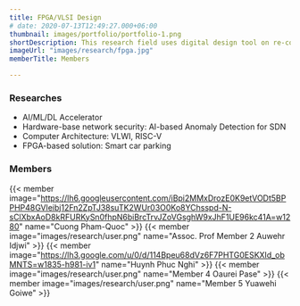 ```yaml
---
title: FPGA/VLSI Design
# date: 2020-07-13T12:49:27.000+06:00
thumbnail: images/portfolio/portfolio-1.png
shortDescription: This research field uses digital design tool on re-configurable hardware platforms to accelerate applications, algorithms that require high computational complexity.
imageUrl: "images/research/fpga.jpg"
memberTitle: Members

---
```

### Researches  

+ AI/ML/DL Accelerator
+ Hardware-base network security: AI-based Anomaly Detection for SDN
+ Computer Architecture: VLWI, RISC-V
+ FPGA-based solution: Smart car parking


### Members    

{{< member image="https://lh6.googleusercontent.com/iBpi2MMxDrozE0K9etVODt5BPPHP48GVleibj12Fn2ZpTJ38suTK2WUr03O0Ko8YChsspd-N-sClXbxAoD8kRFURKySn0fhpN6biBrcTrvJZoVGsghW9xJhF1UE96kc41A=w1280" name="Cuong Pham-Quoc" >}}
{{< member image="images/research/user.png" name="Assoc. Prof Member 2 Auwehr Idjwi" >}}
{{< member image="https://lh3.google.com/u/0/d/114Bpeu68dVz6F7PHTG0ESKXId_obMNTS=w1835-h981-iv1" name="Huynh Phuc Nghi" >}}
{{< member image="images/research/user.png" name="Member 4 Oaurei Pase" >}}
{{< member image="images/research/user.png" name="Member 5 Yuawehi Goiwe" >}}